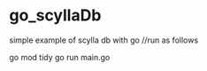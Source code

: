 # go_scyllaDb
simple example of scylla db with go
//run as follows
  
  go mod tidy
  go run main.go
